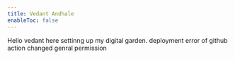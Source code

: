```yaml
---
title: Vedant Andhale
enableToc: false
---
```


Hello vedant here settinng up my digital garden.
deployment error of github action changed genral permission